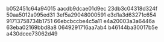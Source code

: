 b052451c64a94015
aacdb9dcae01d9ec
23db3c04318d324f
50aa5012a095ed31
3ef5a29048000591
e3d1a3d63271c654
91713758734b1751
66ebcbccbe4c5a11
e4a20003a3a6446a
63eba02169bbd8a8
0649291716aa7ab4
b46144ba30017b5e
a430dcee73062d49
